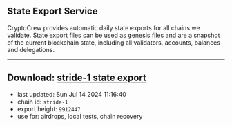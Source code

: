 ## State Export Service
CryptoCrew provides automatic daily state exports for all chains we validate. State export files can be used as genesis files and are a snapshot of the current blockchain state, including all validators, accounts, balances and delegations.

---
**Download: [stride-1 state export](https://dl-eu2.ccvalidators.com/SERVICE/stride/stride-1_export_9912447.json)**
---

- last updated: Sun Jul 14 2024 11:16:40
- chain id: `stride-1`
- export height: `9912447`
- use for: airdrops, local tests, chain recovery
